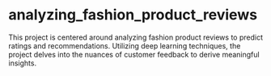 # analyzing_fashion_product_reviews
This project is centered around analyzing fashion product reviews to predict ratings and recommendations. Utilizing deep learning techniques, the project delves into the nuances of customer feedback to derive meaningful insights.
